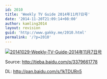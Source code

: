 ```yaml
---
id: 2010
title: 'Weekly TV Guide 2014年11月7日号'
date: '2014-11-20T21:09:14+08:00'
author: kamling2014
layout: revision
guid: 'http://www.gakky.me/2010.html'
permalink: '/?p=2010'
---
```


[![20141029-Weekly-TV-Guide-2014年11月7日号](http://www.yui-aragaki.org/wp-content/uploads/2014/11/20141029-Weekly-TV-Guide-2014年11月7日号.jpg)](http://www.yui-aragaki.org/wp-content/uploads/2014/11/20141029-Weekly-TV-Guide-2014年11月7日号.jpg)

Source: <http://tieba.baidu.com/p/3379661778>

DL: <http://pan.baidu.com/s/1kTDURn5>